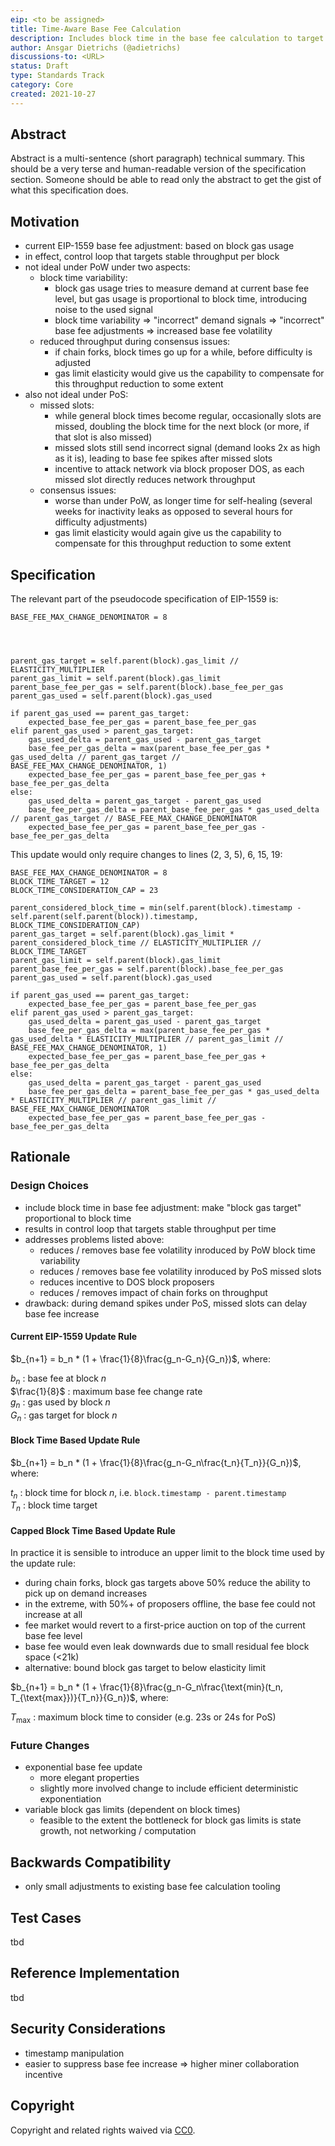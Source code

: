 ```yaml
---
eip: <to be assigned>
title: Time-Aware Base Fee Calculation
description: Includes block time in the base fee calculation to target a stable throughput per time instead of per block.
author: Ansgar Dietrichs (@adietrichs)
discussions-to: <URL>
status: Draft
type: Standards Track
category: Core
created: 2021-10-27
---
```


## Abstract
Abstract is a multi-sentence (short paragraph) technical summary. This should be a very terse and human-readable version of the specification section. Someone should be able to read only the abstract to get the gist of what this specification does.

## Motivation
- current EIP-1559 base fee adjustment: based on block gas usage
- in effect, control loop that targets stable throughput per block
- not ideal under PoW under two aspects:
    - block time variability:
        - block gas usage tries to measure demand at current base fee level, but gas usage is proportional to block time, introducing noise to the used signal
        - block time variability => "incorrect" demand signals => "incorrect" base fee adjustments => increased base fee volatility
    - reduced throughput during consensus issues:
        - if chain forks, block times go up for a while, before difficulty is adjusted
        - gas limit elasticity would give us the capability to compensate for this throughput reduction to some extent
- also not ideal under PoS:
    - missed slots:
        - while general block times become regular, occasionally slots are missed, doubling the block time for the next block (or more, if that slot is also missed)
        - missed slots still send incorrect signal (demand looks 2x as high as it is), leading to base fee spikes after missed slots
        - incentive to attack network via block proposer DOS, as each missed slot directly reduces network throughput
    - consensus issues:
        - worse than under PoW, as longer time for self-healing (several weeks for inactivity leaks as opposed to several hours for difficulty adjustments)
        - gas limit elasticity would again give us the capability to compensate for this throughput reduction to some extent

## Specification
The relevant part of the pseudocode specification of EIP-1559 is:

```python=
BASE_FEE_MAX_CHANGE_DENOMINATOR = 8




parent_gas_target = self.parent(block).gas_limit // ELASTICITY_MULTIPLIER
parent_gas_limit = self.parent(block).gas_limit
parent_base_fee_per_gas = self.parent(block).base_fee_per_gas
parent_gas_used = self.parent(block).gas_used

if parent_gas_used == parent_gas_target:
    expected_base_fee_per_gas = parent_base_fee_per_gas
elif parent_gas_used > parent_gas_target:
    gas_used_delta = parent_gas_used - parent_gas_target
    base_fee_per_gas_delta = max(parent_base_fee_per_gas * gas_used_delta // parent_gas_target // BASE_FEE_MAX_CHANGE_DENOMINATOR, 1)
    expected_base_fee_per_gas = parent_base_fee_per_gas + base_fee_per_gas_delta
else:
    gas_used_delta = parent_gas_target - parent_gas_used
    base_fee_per_gas_delta = parent_base_fee_per_gas * gas_used_delta // parent_gas_target // BASE_FEE_MAX_CHANGE_DENOMINATOR
    expected_base_fee_per_gas = parent_base_fee_per_gas - base_fee_per_gas_delta
```

This update would only require changes to lines (2, 3, 5), 6, 15, 19:

```python=
BASE_FEE_MAX_CHANGE_DENOMINATOR = 8
BLOCK_TIME_TARGET = 12
BLOCK_TIME_CONSIDERATION_CAP = 23

parent_considered_block_time = min(self.parent(block).timestamp - self.parent(self.parent(block)).timestamp, BLOCK_TIME_CONSIDERATION_CAP)
parent_gas_target = self.parent(block).gas_limit * parent_considered_block_time // ELASTICITY_MULTIPLIER // BLOCK_TIME_TARGET
parent_gas_limit = self.parent(block).gas_limit
parent_base_fee_per_gas = self.parent(block).base_fee_per_gas
parent_gas_used = self.parent(block).gas_used

if parent_gas_used == parent_gas_target:
    expected_base_fee_per_gas = parent_base_fee_per_gas
elif parent_gas_used > parent_gas_target:
    gas_used_delta = parent_gas_used - parent_gas_target
    base_fee_per_gas_delta = max(parent_base_fee_per_gas * gas_used_delta * ELASTICITY_MULTIPLIER // parent_gas_limit // BASE_FEE_MAX_CHANGE_DENOMINATOR, 1)
    expected_base_fee_per_gas = parent_base_fee_per_gas + base_fee_per_gas_delta
else:
    gas_used_delta = parent_gas_target - parent_gas_used
    base_fee_per_gas_delta = parent_base_fee_per_gas * gas_used_delta * ELASTICITY_MULTIPLIER // parent_gas_limit // BASE_FEE_MAX_CHANGE_DENOMINATOR
    expected_base_fee_per_gas = parent_base_fee_per_gas - base_fee_per_gas_delta
```

## Rationale

### Design Choices

- include block time in base fee adjustment: make "block gas target" proportional to block time
- results in control loop that targets stable throughput per time
- addresses problems listed above:
    - reduces / removes base fee volatility inroduced by PoW block time variability
    - reduces / removes base fee volatility inroduced by PoS missed slots
    - reduces incentive to DOS block proposers
    - reduces / removes impact of chain forks on throughput
- drawback: during demand spikes under PoS, missed slots can delay base fee increase

#### Current EIP-1559 Update Rule

$b_{n+1} = b_n * (1 + \frac{1}{8}\frac{g_n-G_n}{G_n})$, where:

$b_n$ : base fee at block $n$\
$\frac{1}{8}$ : maximum base fee change rate\
$g_n$ : gas used by block $n$\
$G_n$ : gas target for block $n$


#### Block Time Based Update Rule

$b_{n+1} = b_n * (1 + \frac{1}{8}\frac{g_n-G_n\frac{t_n}{T_n}}{G_n})$, where:

$t_n$ : block time for block $n$, i.e. `block.timestamp - parent.timestamp`\
$T_n$ : block time target

#### Capped Block Time Based Update Rule

In practice it is sensible to introduce an upper limit to the block time used by the update rule:

- during chain forks, block gas targets above 50% reduce the ability to pick up on demand increases
- in the extreme, with 50%+ of proposers offline, the base fee could not increase at all
- fee market would revert to a first-price auction on top of the current base fee level
- base fee would even leak downwards due to small residual fee block space (<21k)
- alternative: bound block gas target to below elasticity limit

$b_{n+1} = b_n * (1 + \frac{1}{8}\frac{g_n-G_n\frac{\text{min}(t_n, T_{\text{max}})}{T_n}}{G_n})$, where:

$T_{\text{max}}$ : maximum block time to consider (e.g. 23s or 24s for PoS)

### Future Changes

- exponential base fee update
    - more elegant properties
    - slightly more involved change to include efficient deterministic exponentiation
- variable block gas limits (dependent on block times)
    - feasible to the extent the bottleneck for block gas limits is state growth, not networking / computation

## Backwards Compatibility
- only small adjustments to existing base fee calculation tooling

## Test Cases
tbd

## Reference Implementation
tbd

## Security Considerations
- timestamp manipulation
- easier to suppress base fee increase => higher miner collaboration incentive

## Copyright
Copyright and related rights waived via [CC0](https://creativecommons.org/publicdomain/zero/1.0/).
